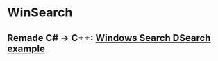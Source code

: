 # WinSearch

## Remade C# &rarr;  C++: [Windows Search DSearch example](https://github.com/microsoft/Windows-classic-samples/tree/main/Samples/Win7Samples/winui/WindowsSearch/DSearch)